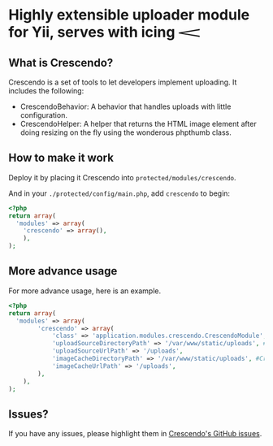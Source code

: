 Highly extensible uploader module for Yii, serves with icing 𝆒
========================================

What is Crescendo?
------------------

Crescendo is a set of tools to let developers implement uploading. It includes the following:

 * CrescendoBehavior: A behavior that handles uploads with little configuration.
 * CrescendoHelper: A helper that returns the HTML image element after doing resizing on the fly using the wonderous phpthumb class.

How to make it work
-------------------

Deploy it by placing it Crescendo into `protected/modules/crescendo`.

And in your `./protected/config/main.php`, add `crescendo` to begin:

```php
<?php
return array(
  'modules' => array(
  	'crescendo' => array(),
	),
);
```

More advance usage
------------------

For more advance usage, here is an example.

```php
<?php
return array(
  'modules' => array(
		'crescendo' => array(
			'class' => 'application.modules.crescendo.CrescendoModule',
			'uploadSourceDirectoryPath' => '/var/www/static/uploads', #Behaviors upload to this directory
			'uploadSourceUrlPath' => '/uploads',
			'imageCacheDirectoryPath' => '/var/www/static/uploads', #CrescendoHelper caches thumbnails to this directory
			'imageCacheUrlPath' => '/uploads',
		),
	),
);
```

Issues?
-------

If you have any issues, please highlight them in [Crescendo's GitHub issues](https://github.com/kahwee/crescendo/issues).
